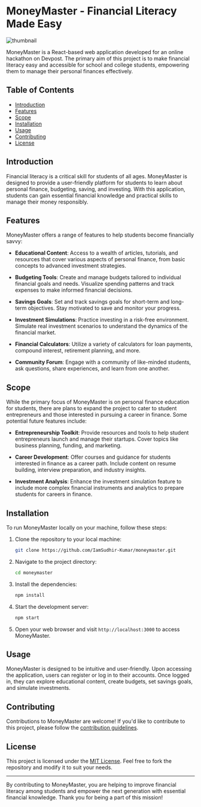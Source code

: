 # MoneyMaster - Financial Literacy Made Easy

![thumbnail](https://github.com/IamSudhir-Kumar/MoneyMaster/assets/112376748/6e6a616d-9952-42ce-bcdb-bb3cf3e6b15f)

MoneyMaster is a React-based web application developed for an online hackathon on Devpost. The primary aim of this project is to make financial literacy easy and accessible for school and college students, empowering them to manage their personal finances effectively.

## Table of Contents
- [Introduction](#introduction)
- [Features](#features)
- [Scope](#scope)
- [Installation](#installation)
- [Usage](#usage)
- [Contributing](#contributing)
- [License](#license)

## Introduction

Financial literacy is a critical skill for students of all ages. MoneyMaster is designed to provide a user-friendly platform for students to learn about personal finance, budgeting, saving, and investing. With this application, students can gain essential financial knowledge and practical skills to manage their money responsibly.

## Features

MoneyMaster offers a range of features to help students become financially savvy:

- **Educational Content**: Access to a wealth of articles, tutorials, and resources that cover various aspects of personal finance, from basic concepts to advanced investment strategies.

- **Budgeting Tools**: Create and manage budgets tailored to individual financial goals and needs. Visualize spending patterns and track expenses to make informed financial decisions.

- **Savings Goals**: Set and track savings goals for short-term and long-term objectives. Stay motivated to save and monitor your progress.

- **Investment Simulations**: Practice investing in a risk-free environment. Simulate real investment scenarios to understand the dynamics of the financial market.

- **Financial Calculators**: Utilize a variety of calculators for loan payments, compound interest, retirement planning, and more.

- **Community Forum**: Engage with a community of like-minded students, ask questions, share experiences, and learn from one another.

## Scope

While the primary focus of MoneyMaster is on personal finance education for students, there are plans to expand the project to cater to student entrepreneurs and those interested in pursuing a career in finance. Some potential future features include:

- **Entrepreneurship Toolkit**: Provide resources and tools to help student entrepreneurs launch and manage their startups. Cover topics like business planning, funding, and marketing.

- **Career Development**: Offer courses and guidance for students interested in finance as a career path. Include content on resume building, interview preparation, and industry insights.

- **Investment Analysis**: Enhance the investment simulation feature to include more complex financial instruments and analytics to prepare students for careers in finance.

## Installation

To run MoneyMaster locally on your machine, follow these steps:

1. Clone the repository to your local machine:

   ```bash
   git clone https://github.com/IamSudhir-Kumar/moneymaster.git
   ```

2. Navigate to the project directory:

   ```bash
   cd moneymaster
   ```

3. Install the dependencies:

   ```bash
   npm install
   ```

4. Start the development server:

   ```bash
   npm start
   ```

5. Open your web browser and visit `http://localhost:3000` to access MoneyMaster.

## Usage

MoneyMaster is designed to be intuitive and user-friendly. Upon accessing the application, users can register or log in to their accounts. Once logged in, they can explore educational content, create budgets, set savings goals, and simulate investments.

## Contributing

Contributions to MoneyMaster are welcome! If you'd like to contribute to this project, please follow the [contribution guidelines](CONTRIBUTING.md).

## License

This project is licensed under the [MIT License](LICENSE.md). Feel free to fork the repository and modify it to suit your needs.

---

By contributing to MoneyMaster, you are helping to improve financial literacy among students and empower the next generation with essential financial knowledge. Thank you for being a part of this mission!
